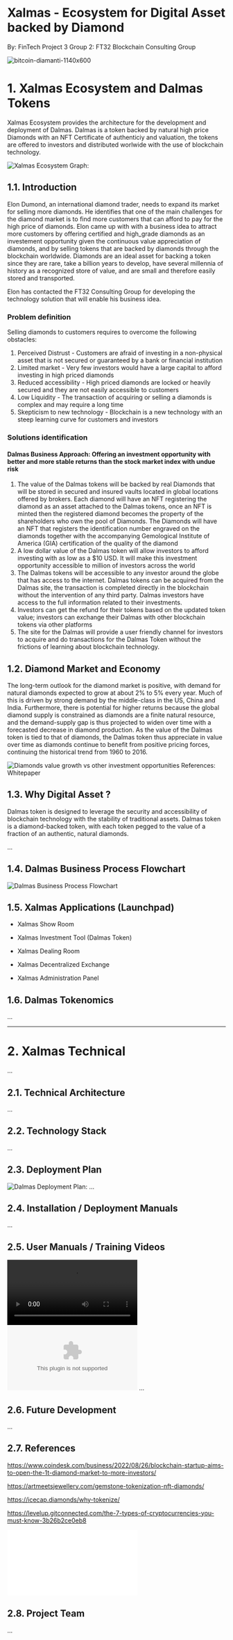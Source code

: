 # Xalmas - Ecosystem for Digital Asset backed by Diamond 
By: FinTech Project 3 Group 2: FT32 Blockchain Consulting Group

![bitcoin-diamanti-1140x600](https://user-images.githubusercontent.com/105663954/200082085-6e1ba619-aa66-4367-afa7-ae501e2cc842.jpg)

# 1. Xalmas Ecosystem and Dalmas Tokens

Xalmas Ecosystem provides the architecture for the development and deployment of Dalmas. Dalmas is a token backed by natural high price Diamonds with an NFT Certificate of authenticiy and valuation, the tokens are offered to investors and distributed worlwide with the use of blockchain technology.

 ![Xalmas Ecosystem Graph:](XALMAS_Ecosystem.png)

## 1.1. Introduction

Elon Dumond, an international diamond trader, needs to expand its market for selling more diamonds. He identifies that one of the main challenges for the diamond market is to find more customers that can afford to pay for the high price of diamonds. Elon came up with with a business idea to attract more customers by offering certified and high_grade diamonds as an investement opportunity given the continuous value appreciation of diamonds, and by selling tokens that are backed by diamonds through the blockchain worldwide. Diamonds are an ideal asset for backing a token since they are rare, take a billion years to develop, have several millennia of history as a recognized store of value, and are small and therefore easily stored and transported.

Elon has contacted the FT32 Consulting Group for developing the technology solution that will enable his business idea.

### Problem definition

Selling diamonds to customers requires to overcome the following obstacles:
1) Perceived Distrust - Customers are afraid of investing in a non-physical asset that is not secured or guaranteed by a bank or financial institution
2) Limited market - Very few investors would have a large capital to afford investing in high priced diamonds  
3) Reduced accessibility - High priced diamonds are locked or heavily secured and they are not easily accessible to customers
4) Low Liquidity - The transaction of acquiring or selling a diamonds is complex and may require a long time
5) Skepticism to new technology - Blockchain is a new technology with an steep learning curve for customers and investors

### Solutions identification

#### Dalmas Business Approach: Offering an investment opportunity with better and more stable returns than the stock market index with undue risk

1) The value of the Dalmas tokens will be backed by real Diamonds that will be stored in secured and insured vaults located in global locations offered by brokers. Each diamond will have an NFT registering the diamond as an asset attached to the Dalmas tokens, once an NFT is minted then the registered diamond becomes the property of the shareholders who own the pool of Diamonds. The Diamonds will have an NFT that registers the identification number engraved on the diamonds together with the accompanying Gemological Institute of America (GIA) certification of the quality of the diamond
2) A low dollar value of the Dalmas token will allow investors to afford investing with as low as a $10 USD. It will make this investment opportunity accessible to million of investors across the world  
3) The Dalmas tokens will be accessible to any investor around the globe that has access to the internet. Dalmas tokens can be acquired from the Dalmas site, the transaction is completed directly in the blockchain without the intervention of any third party. Dalmas investors have access to the full information related to their investments.
4) Investors can get the refund for their tokens based on the updated token value; investors can exchange their Dalmas with other blockchain tokens via other platforms
5) The site for the Dalmas will provide a user friendly channel for investors to acquire and do transactions for the Dalmas Token without the frictions of learning about blockchain technology.

## 1.2. Diamond Market and Economy 

The long-term outlook for the diamond market is positive, with demand for natural diamonds expected to grow at about 2% to 5% every year. Much of this is driven by strong demand by the middle-class in the US, China and India. Furthermore, there is potential for higher returns because the global diamond supply is constrained as diamonds are a finite natural resource, and the demand-supply gap is thus projected to widen over time with a forecasted decrease in diamond production. As the value of the Dalmas token is tied to that of diamonds, the Dalmas token thus appreciate in value over time as diamonds continue to benefit from positive pricing forces, continuing the historical trend from 1960 to 2016.

![Diamonds value growth vs other investment opportunities](Diamonds_value_trend.png)
 References: Whitepaper
 
## 1.3. Why Digital Asset ?
 Dalmas token is designed to leverage the security and accessibility of blockchain technology with the stability of traditional assets. Dalmas token is a diamond-backed token, with each token pegged to the value of a fraction of an authentic, natural diamonds.
 
 ...

## 1.4. Dalmas Business Process Flowchart
 
![Dalmas Business Process Flowchart](Dalmas_Process_Flowchart.png)


## 1.5. Xalmas Applications (Launchpad)

- Xalmas Show Room

- Xalmas Investment Tool (Dalmas Token)

- Xalmas Dealing Room 

- Xalmas Decentralized Exchange 

- Xalmas Administration Panel 

## 1.6. Dalmas Tokenomics
 ...

---

# 2. Xalmas Technical

 ...

## 2.1. Technical Architecture 
 ...

## 2.2. Technology Stack 
 ...

## 2.3. Deployment Plan 

![Dalmas Deployment Plan: ](Dalmas_Deployment_Plan.png)
 ...

## 2.4. Installation / Deployment Manuals 
 ...

## 2.5. User Manuals / Training Videos 
 
 ![Dalmas Dex Listing and Trading](DALMAS_DEX_Listing_and_Trading.mp4)
 ![Ganache on AWS](Ganache_on_AWS.docx)
 ...

## 2.6. Future Development 
 ...

## 2.7. References



https://www.coindesk.com/business/2022/08/26/blockchain-startup-aims-to-open-the-1t-diamond-market-to-more-investors/

https://artmeetsjewellery.com/gemstone-tokenization-nft-diamonds/

https://icecap.diamonds/why-tokenize/

https://levelup.gitconnected.com/the-7-types-of-cryptocurrencies-you-must-know-3b26b2ce0eb8

![Whitepaper Token Backed by Diamonds: ](Whitepaper_Token_Backed_Diamond_mDia_WPVER_0_07.pdf)

## 2.8. Project Team 
 ...
 
